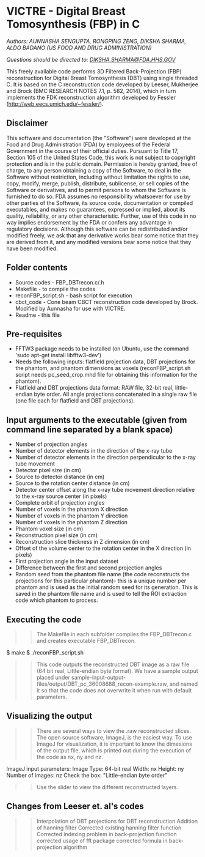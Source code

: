 
# VICTRE - Digital Breast Tomosynthesis (FBP) in C
*Authors: AUNNASHA SENGUPTA, RONGPING ZENG, DIKSHA SHARMA, ALDO BADANO (US FOOD AND DRUG ADMINISTRATION)*

*Questions should be directed to: DIKSHA.SHARMA@FDA.HHS.GOV*

This freely available code performs 3D Filtered Back-Projection (FBP) reconstruction for Digital Breast Tomosynthesis (DBT) using single threaded C. 
It is based on the C reconstruction code developed by Leeser, Mukherjee and Brock (BMC RESEARCH NOTES 7.1, p. 582, 2014), 
which in turn implements the FDK reconstruction algorithm developed by Fessler (http://web.eecs.umich.edu/~fessler/).

Disclaimer
----------
This software and documentation (the "Software") were developed at the Food and Drug Administration (FDA) by employees of the Federal Government in the course of their official duties. Pursuant to Title 17, Section 105 of the United States Code, this work is not subject to copyright protection and is in the public domain. Permission is hereby granted, free of charge, to any person obtaining a copy of the Software, to deal in the Software without restriction, including without limitation the rights to use, copy, modify, merge, publish, distribute, sublicense, or sell copies of the Software or derivatives, and to permit persons to whom the Software is furnished to do so. FDA assumes no responsibility whatsoever for use by other parties of the Software, its source code, documentation or compiled executables, and makes no guarantees, expressed or implied, about its quality, reliability, or any other characteristic. Further, use of this code in no way implies endorsement by the FDA or confers any advantage in regulatory decisions. Although this software can be redistributed and/or modified freely, we ask that any derivative works bear some notice that they are derived from it, and any modified versions bear some notice that they have been modified. 

Folder contents
---------------

- Source codes - FBP_DBTrecon.c/.h
- Makefile - to compile the codes
- reconFBP_script.sh - bash script for execution
- cbct_code - Cone beam CBCT reconstruction code developed by Brock.  Modified by Aunnasha for use with VICTRE.
- Readme - this file

Pre-requisites
--------------

- FFTW3 package needs to be installed (on Ubuntu, use the command 'sudo apt-get install libfftw3-dev')
- Needs the following inputs: flatfield projection data, DBT projections for the phantom, and phantom dimensions as voxels (reconFBP_script.sh script needs pc_seed_crop.mhd file for obtaining this information for the phantom).
- Flatfield and DBT projections data format: RAW file, 32-bit real, little-endian byte order. All angle projections concatenated in a single raw file (one file each for flatfield and DBT projections).

Input arguments to the executable (given from command line separated by a blank space)
--------------------------------------------------------------------------------------
 
- Number of projection angles
- Number of detector elements in the direction of the x-ray tube
- Number of detector elements in the direction perpendicular to the x-ray tube movement
- Detector pixel size (in cm)
- Source to detector distance (in cm)
- Source to the rotation center distance (in cm) 
- Detector center offset along the x-ray tube movement direction relative to the x-ray source center (in pixels)
- Complete orbit of projection angles
- Number of voxels in the phantom X direction
- Number of voxels in the phantom Y direction
- Number of voxels in the phantom Z direction
- Phantom voxel size (in cm)
- Reconstruction pixel size (in cm)
- Reconstruction slice thickness in Z dimension (in cm)
- Offset of the volume center to the rotation center in the X direction (in pixels)
- First projection angle in the input dataset
- Difference between the first and second projection angles
- Random seed from the phantom file name (the code reconstructs the projections for this particular phantom)- this is a unique number per phantom and is used as the initial random seed for its generation. This is saved in the phantom file name and is used to tell the ROI extraction code which phantom to process.

Executing the code
-------------------

>> The Makefile in each subfolder compiles the FBP_DBTrecon.c and creates executable FBP_DBTrecon. 

$ make
$ ./reconFBP_script.sh 

>> This code outputs the reconstructed DBT image as a raw file (64 bit real, Little-endian byte format). 
We have a sample output placed under sample-input-output-files/output/DBT_pc_36008688_recon-example.raw, and named it so that the code does not overwrite it when run with default parameters.

Visualizing the output
----------------------

>> There are several ways to view the .raw reconstructed slices. The open source software, ImageJ, is the easiest way. 
>> To use ImageJ for visualization, it is important to know the dimesions of the output file, which is printed out during the execution of the code as nx, ny and nz. 

ImageJ input parameters: 
Image Type: 64-bit real
Width: nx
Height: ny
Number of images: nz
Check the box: "Little-endian byte order"

>> Use the slider to view the different reconstructed layers.

Changes from Leeser et. al's codes
----------------------------------

>> Interpolation of DBT projections for DBT reconstruction
>> Addition of hanning filter
>> Corrected existing hanning filter function
>> Corrected indexing problem in back-projection function
>> corrected usage of fft package
>> corrected formula in back-projection algorithm



